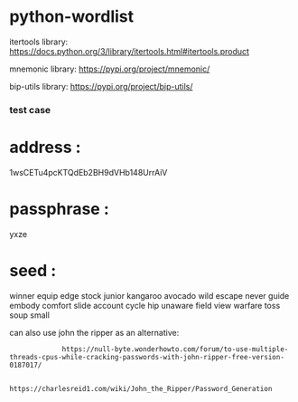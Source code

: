 # python-wordlist

itertools library: https://docs.python.org/3/library/itertools.html#itertools.product

mnemonic library: https://pypi.org/project/mnemonic/

bip-utils library: https://pypi.org/project/bip-utils/


### test case
# address : 
1wsCETu4pcKTQdEb2BH9dVHb148UrrAiV  
# passphrase : 
yxze
# seed : 
winner equip edge stock junior kangaroo avocado wild escape never guide embody comfort slide account cycle hip unaware field view warfare toss soup small



can also use john the ripper as an alternative: 

                 https://null-byte.wonderhowto.com/forum/to-use-multiple-threads-cpus-while-cracking-passwords-with-john-ripper-free-version-0187017/

                 https://charlesreid1.com/wiki/John_the_Ripper/Password_Generation
